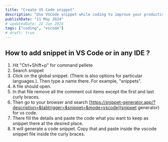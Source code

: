 ```yaml
---
title: "Create VS Code snippet"
description: "Use VSCode snippet while coding to improve your productivity"
publishDate: "11 May 2024"
# updatedDate: 22 Jan 2024
tags: ["coding", "vscode"]
# draft: true
---
```


## How to add snippet in VS Code or in any IDE ?

1. Hit "Ctrl+Shift+p" for command pellete
2. Search snippet
3. Click on the global snippet. (There is also options for particular languages.). Then type a name there. For example, "snippets".
4. A file should open.
5. In that file remove all the comment out items except the first and last curly braces.
6. Then go to your browser and search [https://snippet-generator.app/?description=&tabtrigger=&snippet=&mode=vscode](snippet generator) for vs code.
7. There fill the details and paste the code what you want to keep as snippet there at the desired place.
8. It will generate a code snippet. Copy that and paste inside the vscode snippet file inside the curly braces.